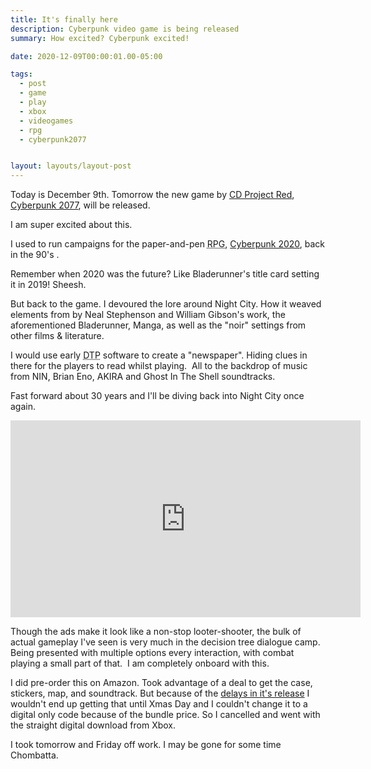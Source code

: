 ```yaml
---
title: It's finally here
description: Cyberpunk video game is being released
summary: How excited? Cyberpunk excited!

date: 2020-12-09T00:00:01.00-05:00

tags:
  - post
  - game
  - play
  - xbox
  - videogames
  - rpg
  - cyberpunk2077


layout: layouts/layout-post
---
```

Today is December 9th. Tomorrow the new game by [CD Project Red](https://en.cdprojektred.com), [Cyberpunk 2077](https://www.cyberpunk.net/us/en/), will be released.

I am super excited about this.

I used to run campaigns for the paper-and-pen <abbr title="role-playing game">RPG</abbr>, [Cyberpunk 2020](https://talsorianstore.com/products/cyberpunk-2020), back in the 90's .

Remember when 2020 was the future? Like Bladerunner's title card setting it in 2019! Sheesh.

But back to the game. I devoured the lore around Night City. How it weaved elements from by Neal Stephenson and William Gibson's work, the aforementioned Bladerunner, Manga, as well as the "noir" settings from other films & literature.

I would use early <abbr title="desktop publishing software">DTP</abbr> software to create a "newspaper". Hiding clues in there for the players to read whilst playing.  All to the backdrop of music from NIN, Brian Eno, AKIRA and Ghost In The Shell soundtracks.

Fast forward about 30 years and I'll be diving back into Night City once again.

<iframe width="560" height="315" src="https://www.youtube-nocookie.com/embed/UnA7tepsc7s" frameborder="0" allow="accelerometer; autoplay; clipboard-write; encrypted-media; gyroscope; picture-in-picture" allowfullscreen></iframe>

Though the ads make it look like a non-stop looter-shooter, the bulk of actual gameplay I've seen is very much in the decision tree dialogue camp. Being presented with multiple options every interaction, with combat playing a small part of that.  I am completely onboard with this.

I did pre-order this on Amazon. Took advantage of a deal to get the case, stickers, map, and soundtrack. But because of the [delays in it's release](https://www.theverge.com/2020/10/27/21536662/cyberpunk-2077-cd-projekt-red-delay-december) I wouldn't end up getting that until Xmas Day and I couldn't change it to a digital only code because of the bundle price. So I cancelled and went with the straight digital download from Xbox.

I took tomorrow and Friday off work. I may be gone for some time Chombatta.